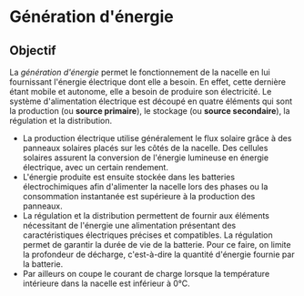 ﻿# Génération d'énergie

## Objectif

La  _génération d'énergie_  permet le fonctionnement de la nacelle en lui fournissant l'énergie électrique dont elle a besoin. En effet, cette dernière étant mobile et autonome, elle a besoin de produire son électricité. Le système d'alimentation électrique est découpé en quatre éléments qui sont la production (ou **source primaire**), le stockage (ou **source secondaire**), la régulation et la distribution.

-   La production électrique utilise généralement le flux solaire grâce à des panneaux solaires placés sur les côtés de la nacelle.  Des cellules solaires assurent la conversion de l'énergie lumineuse en énergie électrique, avec un certain rendement. 
-   L'énergie produite est ensuite stockée dans les batteries électrochimiques afin d'alimenter la nacelle lors des phases  ou la consommation instantanée est supérieure à la production des panneaux.
-   La régulation et la distribution permettent de fournir aux éléments nécessitant de l'énergie une alimentation présentant des caractéristiques électriques précises et compatibles. La régulation permet de garantir la durée de vie de la batterie. Pour ce faire, on limite la profondeur de décharge, c'est-à-dire la quantité d'énergie fournie par la batterie.
- Par ailleurs on coupe le courant de charge lorsque la température intérieure dans la nacelle est inférieur à 0°C.


 

 

